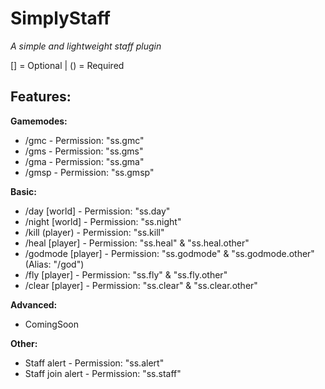 # SimplyStaff
_A simple and lightweight staff plugin_

[] = Optional | () = Required

## Features:

**Gamemodes:**
- /gmc - Permission: "ss.gmc"
- /gms - Permission: "ss.gms"
- /gma - Permission: "ss.gma"
- /gmsp - Permission: "ss.gmsp"

**Basic:**
- /day [world] - Permission: "ss.day"
- /night [world] - Permission: "ss.night"
- /kill (player) - Permission: "ss.kill"
- /heal [player] - Permission: "ss.heal" & "ss.heal.other"
- /godmode [player] - Permission: "ss.godmode" & "ss.godmode.other" (Alias: "/god")
- /fly [player] - Permission: "ss.fly" & "ss.fly.other"
- /clear [player] - Permission: "ss.clear" & "ss.clear.other"

**Advanced:**
- ComingSoon
  
**Other:**
- Staff alert - Permission: "ss.alert"
- Staff join alert - Permission: "ss.staff"
